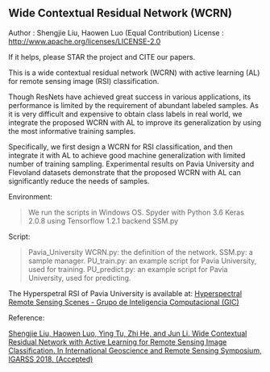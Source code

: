 ## Wide Contextual Residual Network (WCRN)

Author  : Shengjie Liu, Haowen Luo (Equal Contribution)
License : http://www.apache.org/licenses/LICENSE-2.0

If it helps, please STAR the project and CITE our papers.

This is a wide contextual residual network (WCRN) with active learning (AL) for remote sensing image (RSI) classification.

Though ResNets have achieved great success in various applications, its performance is limited by the requirement of abundant labeled samples. As it is very difficult and expensive to obtain class labels in real world, we integrate the proposed WCRN with AL to improve its generalization by using the most informative training samples.

Specifically, we first design a WCRN for RSI classification, and then integrate it with AL to achieve good machine generalization with limited number of training sampling. Experimental results on Pavia University and Flevoland datasets demonstrate that the proposed WCRN with AL can significantly reduce the needs of samples.

Environment:
> We run the scripts in Windows OS.
> Spyder with Python 3.6
> Keras 2.0.8 using Tensorflow 1.2.1 backend
> SSM.py

Script:
> Pavia_University
> WCRN.py:         the definition of the network.
> SSM.py:          a sample manager.
> PU_train.py:     an example script for Pavia University, used for training.
> PU_predict.py:   an example script for Pavia University, used for predicting.

The Hyperspetral RSI of Pavia University is available at: [Hyperspectral Remote Sensing Scenes - Grupo de Inteligencia Computacional (GIC)](http://www.ehu.eus/ccwintco/index.php/Hyperspectral_Remote_Sensing_Scenes)

Reference:

[Shengjie Liu, Haowen Luo, Ying Tu, Zhi He, and Jun Li. Wide Contextual Residual Network with Active Learning for Remote Sensing Image Classification. In International Geoscience and Remote Sensing Symposium, IGARSS 2018. (Accepted)](https://www.igarss2018.org/Papers/viewpapers.asp?papernum=2482)
